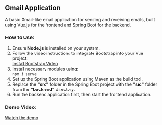 ## Gmail Application

A basic Gmail-like email application for sending and receiving emails, built using Vue.js for the frontend and Spring Boot for the backend.

### How to Use:
1. Ensure **Node.js** is installed on your system.
2. Follow the video instructions to integrate Bootstrap into your Vue project:  
   [Install Bootstrap Video](https://youtu.be/oZ9zlS5V5WU?si=InTS7mkzr9HYSqLQ)
3. Install necessary modules using:  
   `npm i serve`
4. Set up the Spring Boot application using Maven as the build tool.
5. Replace the **"src"** folder in the Spring Boot project with the **"src"** folder from the **"back end"** directory.
6. Run the backend application first, then start the frontend application.

### Demo Video:
[Watch the demo](https://drive.google.com/drive/folders/1xHI5ohSz9MG5yRFSGJTcDuUUsp72bYTw?usp=sharing)
